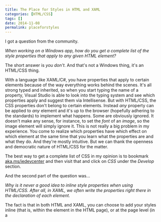```yaml
---
title: The Place for Styles in HTML and XAML
categories: [HTML/CSS]
tags: []
date: 2014-11-08
permalink: placeforstyles
---
```


I got a question from the community.

_When working on a Windows app, how do you get a complete list of the style properties that apply to any given HTML element?_


The short answer is _you don&#39;t_. And that&#39;s not a Windows thing, it&#39;s an HTML/CSS thing.

With a language like XAML/C#, you have properties that apply to certain elements because of the way everything works behind the scenes. It&#39;s all strong typed and inherited, so when you start typing the name of a property, Visual Studio is able to look into the typing system and see which properties apply and suggest them via Intellisense.  But with HTML/CSS, the CSS properties don&#39;t belong to certain elements. Instead _any_ property can be applied to _any_ element and it&#39;s up to the browser (hopefully adhering to the standards) to implement what happens. Some are obviously ignored. It doesn&#39;t make any sense, for instance, to set the _font_ of an _image_, so the image element will simply ignore it. This is not really a big problem in my experience. You come to realize which properties have which effect on which element at the same time that you learn what the properties are and what they do. And they&#39;re mostly intuitive. But we can thank the openness and democratic nature of HTML/CSS for the matter.

The best way to get a complete list of CSS in my opinion is to bookmark [aka.ms/iedevcenter](http://aka.ms/iedevcenter) and then visit that and click on _CSS_ under the _Develop_ section.

And the second part of the question was...

_Why is it never a good idea to inline style properties when using HTML/CSS. After all, in XAML, we often write the properties right there in the declaration of each element._

The fact is that in both HTML and XAML, you can choose to add your styles inline (that is, within the element in the HTML page), or at the page level (in a <style> tag in HTML or in a page resource in XAML), or elsewhere (in a separate style sheet). And in both languages, it&#39;s advisable to define your properties _as abstractly as possible._ Some people say "never use inline styles" (in fact, I wouldn&#39;t be surprised if you&#39;ve heard me say that), but actually, inline styling may have it&#39;s place. It&#39;s just too easy to create bad architecture once you start inlining things, so you should start on the other side... with styles elsewhere. Then if there&#39;s a style that _truly_ only applies to a single page, it should be defined on that page. Then if there&#39;s a style that _truly_ needs to overwrite what the page has determined for it, then you can define it inline.

Hope that helps.